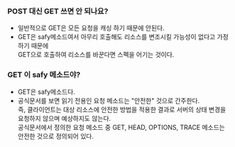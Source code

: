 ### POST 대신 GET 쓰면 안 되나요?

* 일반적으로 GET은 모든 요청을 캐싱 하기 때문에 안된다.
* GET은 safy메소드여서 아무리 호출해도 리소스를 변조시킬 가능성이 없다고 가정하기 때문에  
  GET으로 호출하여 리소스를 바꾼다면 스펙을 어기는 것이다.
  



### GET 이 safy 메소드야?

* GET은 safy메소드다.
* 공식문서를 보면 읽기 전용인 요청 메소드는 "안전한" 것으로 간주한다.  
  즉, 클라이언트는 대상 리소스에 안전한 방법을 적용한 결과로 서버의 상태 변경을 요청하지 않으며 예상하지도 않는다.  
  공식문서에서 정의한 요청 메소드 중 GET, HEAD, OPTIONS, TRACE 메소드는 안전한 것으로 정의되어 있다.
